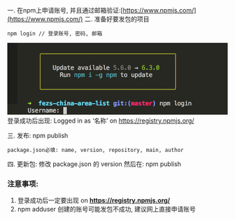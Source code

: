 一.  在npm上申请账号, 并且通过邮箱验证:[https://www.npmjs.com/](https://www.npmjs.com/)
二. 准备好要发包的项目
   ```
   npm login // 登录账号, 密码, 邮箱
   ```
   ![](/assets/npmlogin.png)
登录成功后出现: Logged in as ‘名称’ on https://registry.npmjs.org/

三. 发布: npm publish
```
package.json必填: name, version, repository, main, author
```

四. 更新包: 修改 package.json 的 version 然后在:  npm publish

### 注意事项:
1. 登录成功后一定要出现 on **https://registry.npmjs.org/**
2. npm adduser 创建的账号可能发包不成功, 建议网上直接申请账号


